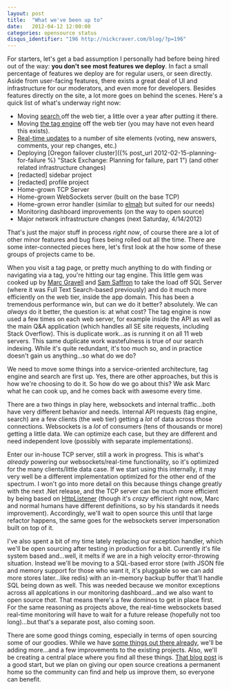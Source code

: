 ```yaml
---
layout: post
title:  "What we've been up to"
date:   2012-04-12 12:00:00
categories: opensource status
disqus_identifier: "196 http://nickcraver.com/blog/?p=196"
---
```

For starters, let's get a bad assumption I personally had before being hired out of the way: **you don't see most features we deploy**.  In fact a small percentage of features we deploy are for regular users, or seen directly.  Aside from user-facing features, there exists a great deal of UI and infrastructure for our moderators, and even more for developers.  Besides features directly on the site, a lot more goes on behind the scenes. <!--more-->Here's a quick list of what's underway right now:

*   Moving [search ](http://blog.stackoverflow.com/2011/01/stack-overflow-search-now-81-less-crappy/ "Stack Overflow Search — Now 81% Less Crappy")off the web tier, a little over a year after putting it there.
*   Moving [the tag engine](http://samsaffron.com/archive/2011/10/28/in-managed-code-we-trust-our-recent-battles-with-the-net-garbage-collector "Sam Saffron: In managed code we trust, our recent battles with the .NET Garbage Collector") off the web tier (you may have not even heard this exists).
*   [Real-time updates](http://meta.stackoverflow.com/questions/125677/new-feature-real-time-updates-to-questions-answers-and-inbox "New Feature: real time updates to questions, answers, and inbox") to a number of site elements (voting, new answers, comments, your rep changes, etc.)
*   Deploying [Oregon failover cluster]({% post_url 2012-02-15-planning-for-failure %} "Stack Exchange: Planning for failure, part 1") (and other related infrastructure changes)
*   [redacted] sidebar project
*   [redacted] profile project
*   Home-grown TCP Server
*   Home-grown WebSockets server (built on the base TCP)
*   Home-grown error handler (similar to [elmah](http://code.google.com/p/elmah/) but suited for our needs)
*   Monitoring dashboard improvements (on the way to open source)
*   Major network infrastructure changes (next Saturday, 4/14/2012)

That's just the major stuff in process _right now_, of course there are a lot of other minor features and bug fixes being rolled out all the time.  There are some inter-connected pieces here, let's first look at the how some of these groups of projects came to be.

When you visit a tag page, or pretty much anything to do with finding or navigating via a tag, you're hitting our tag engine.  This little gem was cooked up by [Marc Gravell](http://stackoverflow.com/users/23354/marc-gravell) and [Sam Saffron](http://stackoverflow.com/users/17174/sam-saffron) to take the load off SQL Server (where it was Full Text Search-based previously) and do it much more efficiently on the web tier, inside the app domain.  This has been a tremendous performance win, but can we do it better? absolutely.  We can _always_ do it better, the question is: at what cost?  The tag engine is now used a few times on each web server, for example inside the API as well as the main Q&A application (which handles all SE site requests, including Stack Overflow).  This is duplicate work...as is running it on all 11 web servers.  This same duplicate work wastefulness is true of our search indexing.  While it's quite redundant, it's too much so, and in practice doesn't gain us anything...so what do we do?

We need to move some things into a service-oriented architecture, tag engine and search are first up.  Yes, there are other approaches, but this is how we're choosing to do it.  So how do we go about this? We ask Marc what he can cook up, and he comes back with awesome every time.

There are a two things in play here, websockets and internal traffic...both have very different behavior and needs.  Internal API requests (tag engine, search) are a few clients (the web tier) getting a *lot* of data across those connections.  Websockets is a _lot_ of consumers (tens of thousands or more) getting a little data.  We can optimize each case, but they are different and need independent love (possibly with separate implementations).

Enter our in-house TCP server, still a work in progress. This is what's _already_ powering our websockets/real-time functionality, so it's optimized for the many clients/little data case.  If we start using this internally, it may very well be a different implementation optimized for the other end of the spectrum.  I won't go into more detail on this because things change greatly with the next .Net release, and the TCP server can be much more efficient by being based on [HttpListener](http://msdn.microsoft.com/en-us/library/system.net.httplistener.aspx) (though it's _crazy_ efficient right now, Marc and normal humans have different definitions, so by his standards it needs improvement).  Accordingly, we'll wait to open source this until that large refactor happens, the same goes for the websockets server impersonation built on top of it.

I've also spent a bit of my time lately replacing our exception handler, which we'll be open sourcing after testing in production for a bit.  Currently it's file system based and...well, it melts if we are in a high velocity error-throwing situation.  Instead we'll be moving to a SQL-based error store (with JSON file and memory support for those who want it, it's pluggable so we can add more stores later...like redis) with an in-memory backup buffer that'll handle SQL being down as well.  This was needed because we monitor exceptions across all applcations in our monitoring dashboard...and we also want to open source _that_.  That means there's a few dominos to get in place first.  For the same reasoning as projects above, the real-time websockets based real-time monitoring will have to wait for a future release (hopefully not too long)...but that's a separate post, also coming soon.

There are some good things coming, especially in terms of open sourcing some of our goodies.  While we have [some things out there already](http://blog.stackoverflow.com/2012/02/stack-exchange-open-source-projects/), we'll be adding more...and a few improvements to the existing projects.  Also, we'll be creating a central place where you find all these things.  [That blog post](http://blog.stackoverflow.com/2012/02/stack-exchange-open-source-projects/) is a good start, but we plan on giving our open source creations a permanent home so the community can find and help us improve them, so everyone can benefit.
